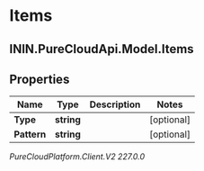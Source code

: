 # Items

## ININ.PureCloudApi.Model.Items

## Properties

|Name | Type | Description | Notes|
|------------ | ------------- | ------------- | -------------|
| **Type** | **string** |  | [optional] |
| **Pattern** | **string** |  | [optional] |



_PureCloudPlatform.Client.V2 227.0.0_
